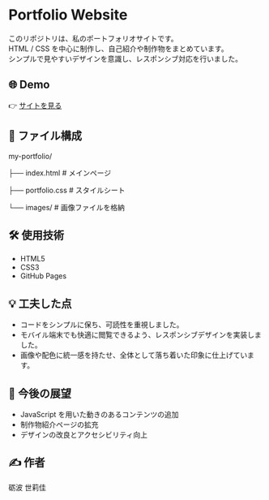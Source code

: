 # Portfolio Website

このリポジトリは、私のポートフォリオサイトです。  
HTML / CSS を中心に制作し、自己紹介や制作物をまとめています。  
シンプルで見やすいデザインを意識し、レスポンシブ対応を行いました。

## 🌐 Demo
👉 [サイトを見る](https://minato718-creator.github.io/my-portfolio/)

## 📂 ファイル構成
my-portfolio/

├── index.html # メインページ

├── portfolio.css # スタイルシート

└── images/ # 画像ファイルを格納


## 🛠 使用技術
- HTML5
- CSS3
- GitHub Pages

## 💡 工夫した点
- コードをシンプルに保ち、可読性を重視しました。  
- モバイル端末でも快適に閲覧できるよう、レスポンシブデザインを実装しました。  
- 画像や配色に統一感を持たせ、全体として落ち着いた印象に仕上げています。  

## 🚀 今後の展望
- JavaScript を用いた動きのあるコンテンツの追加  
- 制作物紹介ページの拡充  
- デザインの改良とアクセシビリティ向上  

## ✍ 作者
砺波 世莉佳

